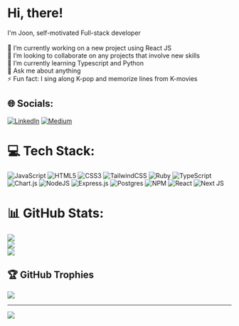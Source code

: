 <h1>Hi, there!</h1> I'm Joon, self-motivated Full-stack developer<br><br>🔭 I’m currently working on a new project using React JS<br>👯 I’m looking to collaborate on any projects that involve new skills<br>🌱 I’m currently learning Typescript and Python<br>💬 Ask me about anything<br>⚡ Fun fact: I sing along K-pop and memorize lines from K-movies


## 🌐 Socials:
[![LinkedIn](https://img.shields.io/badge/LinkedIn-%230077B5.svg?logo=linkedin&logoColor=white)](https://linkedin.com/in/joonlee1111) [![Medium](https://img.shields.io/badge/Medium-12100E?logo=medium&logoColor=white)](https://medium.com/@greenlemonkp) 

# 💻 Tech Stack:
![JavaScript](https://img.shields.io/badge/javascript-%23323330.svg?style=plastic&logo=javascript&logoColor=%23F7DF1E) ![HTML5](https://img.shields.io/badge/html5-%23E34F26.svg?style=plastic&logo=html5&logoColor=white) ![CSS3](https://img.shields.io/badge/css3-%231572B6.svg?style=plastic&logo=css3&logoColor=white) ![TailwindCSS](https://img.shields.io/badge/tailwindcss-%2338B2AC.svg?style=plastic&logo=tailwind-css&logoColor=white) ![Ruby](https://img.shields.io/badge/ruby-%23CC342D.svg?style=plastic&logo=ruby&logoColor=white) ![TypeScript](https://img.shields.io/badge/typescript-%23007ACC.svg?style=plastic&logo=typescript&logoColor=white) ![Chart.js](https://img.shields.io/badge/chart.js-F5788D.svg?style=plastic&logo=chart.js&logoColor=white) ![NodeJS](https://img.shields.io/badge/node.js-6DA55F?style=plastic&logo=node.js&logoColor=white) ![Express.js](https://img.shields.io/badge/express.js-%23404d59.svg?style=plastic&logo=express&logoColor=%2361DAFB) ![Postgres](https://img.shields.io/badge/postgres-%23316192.svg?style=plastic&logo=postgresql&logoColor=white)  ![NPM](https://img.shields.io/badge/NPM-%23000000.svg?style=plastic&logo=npm&logoColor=white) ![React](https://img.shields.io/badge/react-%2320232a.svg?style=plastic&logo=react&logoColor=%2361DAFB)  ![Next JS](https://img.shields.io/badge/Next-black?style=plastic&logo=next.js&logoColor=white)  
# 📊 GitHub Stats:
![](https://github-readme-stats.vercel.app/api?username=greenlemonkp&theme=tokyonight&hide_border=false&include_all_commits=true&count_private=false)<br/>
![](https://github-readme-streak-stats.herokuapp.com/?user=greenlemonkp&theme=tokyonight&hide_border=false)<br/>
![](https://github-readme-stats.vercel.app/api/top-langs/?username=greenlemonkp&theme=tokyonight&hide_border=false&include_all_commits=true&count_private=false&layout=compact)

## 🏆 GitHub Trophies
![](https://github-profile-trophy.vercel.app/?username=greenlemonkp&theme=tokyonight&no-frame=true&no-bg=true&margin-w=4)

---
[![](https://visitcount.itsvg.in/api?id=greenlemonkp&icon=0&color=6)](https://visitcount.itsvg.in)

<!-- Proudly created with GPRM ( https://gprm.itsvg.in ) -->

